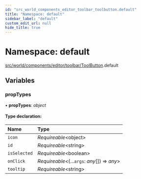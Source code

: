 ```yaml
---
id: "src_world_components_editor_toolbar_toolbutton.default"
title: "Namespace: default"
sidebar_label: "default"
custom_edit_url: null
hide_title: true
---
```


# Namespace: default

[src/world/components/editor/toolbar/ToolButton](src_world_components_editor_toolbar_toolbutton.md).default

## Variables

### propTypes

• **propTypes**: *object*

#### Type declaration:

Name | Type |
:------ | :------ |
`icon` | *Requireable*<object\> |
`id` | *Requireable*<string\> |
`isSelected` | *Requireable*<boolean\> |
`onClick` | *Requireable*<(...`args`: *any*[]) => *any*\> |
`tooltip` | *Requireable*<string\> |
